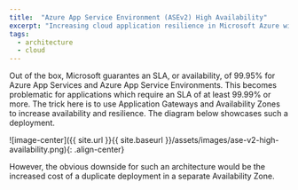 ```yaml
---
title:  "Azure App Service Environment (ASEv2) High Availability"
excerpt: "Increasing cloud application resilience in Microsoft Azure with Traffic Managers, Application Gateways and App Services."
tags:
  - architecture
  - cloud
---
```


Out of the box, Microsoft guarantes an SLA, or availability, of 99.95% for Azure App Services and Azure App Service Environments.  This becomes problematic for applications which require an SLA of at least 99.99% or more.  The trick here is to use Application Gateways and Availability Zones to increase availability and resilience.  The diagram below showcases such a deployment.  

![image-center]({{ site.url }}{{ site.baseurl }}/assets/images/ase-v2-high-availability.png){: .align-center}

However, the obvious downside for such an architecture would be the increased cost of a duplicate deployment in a separate Availability Zone.
